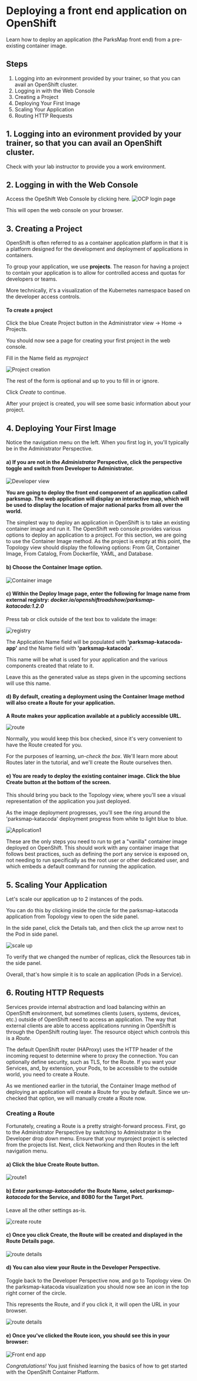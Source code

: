 
# Deploying a front end application on OpenShift 

Learn how to deploy an application (the ParksMap front end) from a pre-existing container image.

## Steps

1. Logging into an evironment provided by your trainer, so that you can avail an OpenShift cluster.
2. Logging in with the Web Console
3. Creating a Project
4. Deploying Your First Image
5. Scaling Your Application
6. Routing HTTP Requests

## 1. Logging into an evironment provided by your trainer, so that you can avail an OpenShift cluster.

Check with your lab instructor to provide you a work environment.

## 2. Logging in with the Web Console

Access the OpeShift Web Console by clicking here.
![OCP login page](images/pic1.png)

This will open the web console on your browser.

## 3. Creating a Project

OpenShift is often referred to as a container application platform in that it is a platform designed for the development and deployment of applications in containers.

To group your application, we use **projects**. The reason for having a project to contain your application is to allow for controlled access and quotas for developers or teams.

More technically, it's a visualization of the Kubernetes namespace based on the developer access controls.

#### To create a project 

Click the blue Create Project button in the Administrator view -> Home -> Projects.

You should now see a page for creating your first project in the web console. 

Fill in the Name field as *myproject*

![Project creation](images/pic2.png)
 
The rest of the form is optional and up to you to fill in or ignore. 

Click *Create* to continue.

After your project is created, you will see some basic information about your project.

## 4.  Deploying Your First Image

Notice the navigation menu on the left. When you first log in, you'll typically be in the Administrator Perspective.

#### a) If you are not in the *Administrator* Perspective, click the perspective toggle and switch from Developer to Administrator.

![Developer view](images/pic3.png)
 
**You are going to deploy the front end component of an application called parksmap. The web application will display an interactive map, which will be used to display the location of major national parks from all over the world.**

The simplest way to deploy an application in OpenShift is to take an existing container image and run it. 
The OpenShift web console provides various options to deploy an application to a project. For this section, we are going to use the Container Image method. As the project is empty at this point, the Topology view should display the following options: From Git, Container Image, From Catalog, From Dockerfile, YAML, and Database.

#### b) Choose the Container Image option.

![Container image](images/pic4.png)

#### c) Within the Deploy Image page, enter the following for Image name from external registry: *docker.io/openshiftroadshow/parksmap-katacoda:1.2.0*

Press tab or click outside of the text box to validate the image:

![registry](images/pic5.png)

The Application Name field will be populated with **'parksmap-katacoda-app'** and the Name field with **'parksmap-katacoda'**. 

This name will be what is used for your application and the various components created that relate to it. 

Leave this as the generated value as steps given in the upcoming sections will use this name.

#### d) By default, creating a deployment using the Container Image method will also create a Route for your application.

**A Route makes your application available at a publicly accessible URL.**

![route](images/pic6.png)

Normally, you would keep this box checked, since it's very convenient to have the Route created for you. 

For the purposes of learning, *un-check the box*. We'll learn more about Routes later in the tutorial, and we'll create the Route ourselves then.

#### e) You are ready to deploy the existing container image. Click the blue Create button at the bottom of the screen.

This should bring you back to the Topology view, where you'll see a visual representation of the application you just deployed. 

As the image deployment progresses, you'll see the ring around the 'parksmap-katacoda' deployment progress from white to light blue to blue.

![Application1](images/pic7.png)

These are the only steps you need to run to get a "vanilla" container image deployed on OpenShift. This should work with any container image that follows best practices, such as defining the port any service is exposed on, not needing to run specifically as the root user or other dedicated user, and which embeds a default command for running the application.

## 5. Scaling Your Application

Let's scale our application up to 2 instances of the pods.

You can do this by clicking inside the circle for the parksmap-katacoda application from Topology view to open the side panel.

In the side panel, click the Details tab, and then click the *up* arrow next to the Pod in side panel.

![scale up](images/pic8.png)

To verify that we changed the number of replicas, click the Resources tab in the side panel. 

Overall, that's how simple it is to scale an application (Pods in a Service).

## 6. Routing HTTP Requests

Services provide internal abstraction and load balancing within an OpenShift environment, but sometimes clients (users, systems, devices, etc.) outside of OpenShift need to access an application. The way that external clients are able to access applications running in OpenShift is through the OpenShift routing layer. The resource object which controls this is a *Route*.

The default OpenShift router (HAProxy) uses the HTTP header of the incoming request to determine where to proxy the connection. You can optionally define security, such as TLS, for the Route. If you want your Services, and, by extension, your Pods, to be accessible to the outside world, you need to create a Route.

As we mentioned earlier in the tutorial, the Container Image method of deploying an application will create a Route for you by default. Since we un-checked that option, we will manually create a Route now.

### Creating a Route
Fortunately, creating a Route is a pretty straight-forward process. First, go to the Administrator Perspective by switching to Administrator in the Developer drop down menu. Ensure that your myproject project is selected from the projects list. Next, click Networking and then Routes in the left navigation menu.

#### a) Click the blue Create Route button.

![route1](images/pic9.png)

#### b) Enter *parksmap-katacoda*for the Route Name, select *parksmap-katacoda* for the Service, and 8080 for the Target Port. 

Leave all the other settings as-is.

![create route](images/pic10.png)

#### c) Once you click Create, the Route will be created and displayed in the Route Details page.

![ route details](images/pic11.png)

#### d) You can also view your Route in the Developer Perspective. 

Toggle back to the Developer Perspective now, and go to Topology view. On the parksmap-katacoda visualization you should now see an icon in the top right corner of the circle. 

This represents the Route, and if you click it, it will open the URL in your browser.

![ route details](images/pic12.png)

#### e) Once you've clicked the Route icon, you should see this in your browser:

![Front end app](images/pic13.png)


*Congratulations!* You just finished learning the basics of how to get started with the OpenShift Container Platform.




